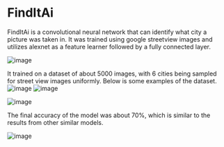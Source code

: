 # FindItAi

FindItAi is a convolutional neural network that can identify what city a picture was taken in. It was trained using google streetview images and utilizes alexnet as a feature learner followed by a fully connected layer. 

![image](https://user-images.githubusercontent.com/55632837/170380429-93d6c6ea-e53c-4840-8574-93520fd8e940.png)

It trained on a dataset of about 5000 images, with 6 cities being sampled for street view images uniformly. Below is some examples of the dataset.
![image](https://user-images.githubusercontent.com/55632837/170380829-ac2b83f1-b581-4d55-b62c-90930c26e9e5.png)
![image](https://user-images.githubusercontent.com/55632837/170380842-d8f422c7-2088-4b3c-bc2d-f983d37ed414.png)


![image](https://user-images.githubusercontent.com/55632837/170380763-2def4c79-5a7f-4042-92bd-24ff190d9079.png)


The final accuracy of the model was about 70%, which is similar to the results from other similar models. 

![image](https://user-images.githubusercontent.com/55632837/170380695-b388545c-eef8-4250-90ff-e33b44460b72.png)

